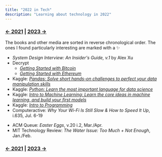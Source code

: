 ```yaml
---
title: "2022 in Tech"
description: "Learning about technology in 2022"
---
```


### [← 2021](/2022/12/31/learn-2021) | [2023 →](/2023/12/31/learn-2023)
The books and other media are sorted in reverse chronological order. The ones I found particularly interesting are marked with a ✨

- *System Design Interview: An Insider's Guide, v.1* by Alex Xu
- Decrypt
  - [*Getting Started with Bitcoin*](https://decrypt.co/courses/102207/getting-started-with-bitcoin)
  - [*Getting Started with Ethereum*](https://decrypt.co/courses/102208/getting-started-with-ethereum)
- Kaggle: [*Pandas: Solve short hands-on challenges to perfect your data manipulation skills*](https://www.kaggle.com/learn/pandas)
- Kaggle: [*Python: Learn the most important language for data science*](https://www.kaggle.com/learn/python)
- Kaggle: [*Intro to Machine Learning: Learn the core ideas in machine learning, and build your first models*](https://www.kaggle.com/learn/intro-to-machine-learning)
- Kaggle: [*Intro to Programming*](https://www.kaggle.com/learn/intro-to-programming)
- Computeractive: *Why Your Wi-Fi Is Still Slow & How to Speed It Up*, i.635, Jul. 6-19
<!-- Classic Gaming, v.1	Classic Gaming	GamesRadar -->
- ACM Queue: *Easter Eggs*, v.20 i.2, Mar./Apr.
- MIT Technology Review: *The Water Issue: Too Much + Not Enough*, Jan./Feb.

### [← 2021](/2022/12/31/learn-2021) | [2023 →](/2023/12/31/learn-2023)
